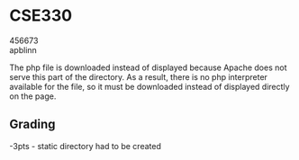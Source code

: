 # CSE330
456673  
apblinn  
  
The php file is downloaded instead of displayed because Apache does not serve this part of the directory. As a result, there is no php interpreter available for the file, so it must be downloaded instead of displayed directly on the page.

## Grading
-3pts - static directory had to be created
